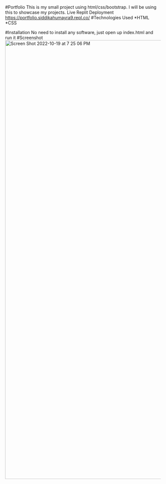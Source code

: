 #Portfolio
This is my small project using html/css/bootstrap. I will be using this to showcase my projects.    Live Replit Deployment https://portfolio.siddikahumayra9.repl.co/
#Technologies Used
*HTML
*CSS    

#Installation
    No need to install any software, just open up index.html and run it
#Screenshot
<img width="1423" alt="Screen Shot 2022-10-19 at 7 25 06 PM" src="https://user-images.githubusercontent.com/64049350/196823154-2317621f-73c8-4b72-86d6-aa43baf4d35f.png">
